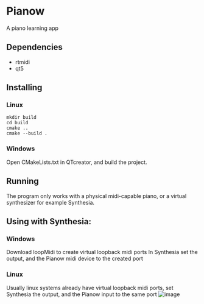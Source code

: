 # Pianow
A piano learning app 
## Dependencies
- rtmidi
- qt5
## Installing
### Linux
```
mkdir build
cd build
cmake ..
cmake --build .

```
### Windows
Open CMakeLists.txt in QTcreator, and build the project.

## Running 

The program only works with a physical midi-capable piano, or a virtual synthesizer for example Synthesia.
## Using with Synthesia:

### Windows
Download loopMidi to create virtual loopback midi ports
In Synthesia set the output, and the Pianow midi device to the created port
### Linux
Usually linux systems already have virtual loopback midi ports, set Synthesia the output, and the Pianow input to the same port
![image](https://user-images.githubusercontent.com/57011394/206924251-e19a90fe-2dd7-4986-9dbf-5694479c0720.png)
